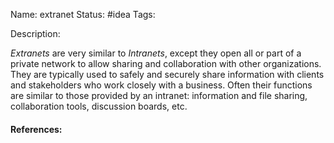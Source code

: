 Name: extranet
Status: #idea
Tags:

Description:

_Extranets_ are very similar to _Intranets_, except they open all or part of a private network to allow sharing and collaboration with other organizations. They are typically used to safely and securely share information with clients and stakeholders who work closely with a business. Often their functions are similar to those provided by an intranet: information and file sharing, collaboration tools, discussion boards, etc.

#### References:
